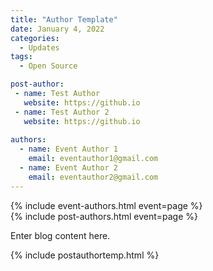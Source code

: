 ```yaml
---
title: "Author Template"
date: January 4, 2022
categories:
  - Updates
tags:
  - Open Source

post-author:
 - name: Test Author
   website: https://github.io
 - name: Test Author 2
   website: https://github.io
   
authors:
  - name: Event Author 1
    email: eventauthor1@gmail.com
  - name: Event Author 2
    email: eventauthor2@gmail.com
---
```


<div>
  {% include event-authors.html event=page %}
</div>


<div id="html" markdown="0">
  {% include post-authors.html event=page %}
</div>

Enter blog content here.
<div id="html" markdown="0">
  {% include postauthortemp.html %}
</div>
